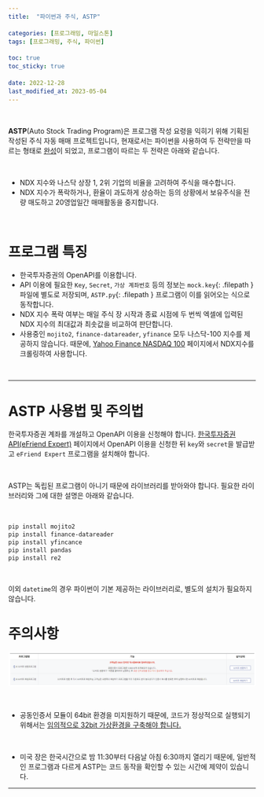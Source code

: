 ```yaml
---
title:  "파이썬과 주식, ASTP"

categories: [프로그래밍, 마일스톤]
tags: [프로그래밍, 주식, 파이썬]

toc: true
toc_sticky: true
 
date: 2022-12-28
last_modified_at: 2023-05-04
---
```


<br>

<!-- 개요 작성 -->
**ASTP**(Auto Stock Trading Program)은 프로그램 작성 요령을 익히기 위해 기획된 작성된 주식 자동 매매 프로젝트입니다, 현재로서는 파이썬을 사용하여 두 전략만을 따르는 형태로 [완성](https://github.com/kiw6024/ASTP)이 되었고, 프로그램이 따르는 두 전략은 아래와 같습니다.

<br>

- NDX 지수와 나스닥 상장 1, 2위 기업의 비율을 고려하여 주식을 매수합니다.
- NDX 지수가 폭락하거나, 환율이 과도하게 상승하는 등의 상황에서 보유주식을 전량 매도하고 20영업일간 매매활동을 중지합니다.

<br>

# 프로그램 특징

- 한국투자증권의 OpenAPI를 이용합니다.
- API 이용에 필요한 `Key`, `Secret`, `가상 계좌번호` 등의 정보는 `mock.key`{: .filepath } 파일에 별도로 저장되며, `ASTP.py`{: .filepath } 프로그램이 이를 읽어오는 식으로 동작합니다.
- NDX 지수 폭락 여부는 매일 주식 장 시작과 종료 시점에 두 번씩 엑셀에 입력된 NDX 지수의 최대값과 최솟값을 비교하여 판단합니다.
- 사용중인 `mojito2`, `finance-datareader`, `yfinance` 모두 나스닥-100 지수를 제공하지 않습니다. 때문에, [Yahoo Finance NASDAQ 100](https://finance.yahoo.com/quote/%5ENDX/) 페이지에서 NDX지수를 크롤링하여 사용합니다.

<br>

---

# ASTP 사용법 및 주의법

한국투자증권 계좌를 개설하고 OpenAPI 이용을 신청해야 합니다. [한국투자증권 API(eFriend Expert)](https://www.truefriend.com/main/customer/systemdown/OpenAPI.jsp?cmd=TF04ea01200) 페이지에서 OpenAPI 이용을 신청한 뒤 `key`와 `secret`을 발급받고 `eFriend Expert` 프로그램을 설치해야 합니다.

<br>

ASTP는 독립된 프로그램이 아니기 때문에 라이브러리를 받아와야 합니다. 필요한 라이브러리와 그에 대한 설명은 아래와 같습니다.

<br>

```terminal
pip install mojito2
pip install finance-datareader
pip install yfincance
pip install pandas
pip install re2
```

<br>

이외 `datetime`의 경우 파이썬이 기본 제공하는 라이브러리로, 별도의 설치가 필요하지 않습니다.

# 주의사항

![no64bit](/assets/img/2022-12-28-ASTP/no64bit.png)

<br>

- 공동인증서 모듈이 64bit 환경을 미지원하기 때문에, 코드가 정상적으로 실행되기 위해서는 [임의적으로 32bit 가상환경을 구축해야 합니다.](https://kiw6024.github.io/posts/32bit/)

<br>

- 미국 장은 한국시간으로 밤 11:30부터 다음날 아침 6:30까지 열리기 때문에, 일반적인 프로그램과 다르게 ASTP는 코드 동작을 확인할 수 있는 시간에 제약이 있습니다.

---

<!--
# 프로젝트 진행을 통해 알게 된 점

API 연결 방식에 OCX, COM, DLL 등이 있음. (한투는 OCX)
OCX (OLE Control Extension) is a file format that contains reusable software components, which can be used to create custom user interfaces and add functionality to applications. These components are also known as ActiveX controls.

- [mojito](https://pypi.org/project/mojito2/)는 한국투자증권의 RestAPI 기반의 OpenAPI에 대한 통합 파이썬 레퍼 모듈입니. 라이브러리명이 모히또인 이유가 재미있는데, 공식 설명으로는 이 라이브러리가 통합 모듈이기도 하고 돈 벌어서 몰디브가서 모히토 한 잔 하자는 의미도 있다고 한다.
- [yfincance](https://pypi.org/project/yfinance/)는 나스닥에 상장된 시가총액 1위 기업과 2위 기업에 대한 데이터를 불러오기 위해 사용한다.
- [FinanceDataReader](https://github.com/financedata-org/FinanceDataReader)는 OpenAPI의 기능을 보조하기 위한 수단으로, 시가총액 상위 10개 기업 데이터를 얻어오기 위해 사용한다.
- [pandas](https://pandas.pydata.org/)는 엑셀 데이터를 읽어오기 위해 사용한다.
- [re](https://docs.python.org/3/library/re.html)는 파이썬 정규식을 사용하기 위해 사용한다.

-->